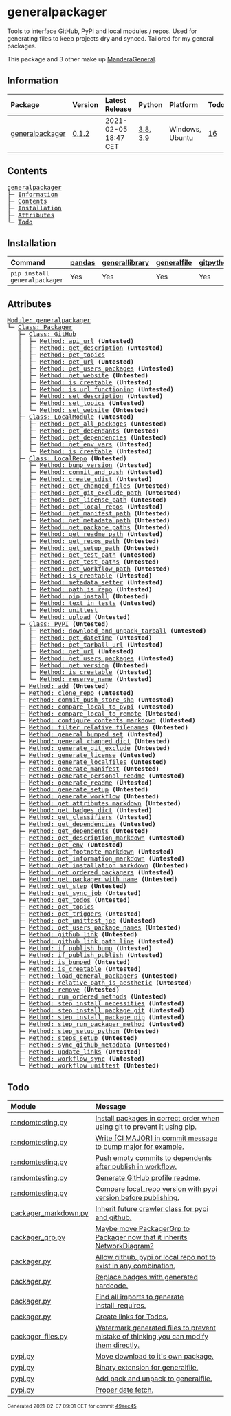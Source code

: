 # generalpackager
Tools to interface GitHub, PyPI and local modules / repos. Used for generating files to keep projects dry and synced. Tailored for my general packages.

This package and 3 other make up [ManderaGeneral](https://github.com/Mandera).

## Information
| Package                                                              | Version                                            | Latest Release       | Python                                                                                                                   | Platform        | Todos                                                        |   Hierarchy |
|:---------------------------------------------------------------------|:---------------------------------------------------|:---------------------|:-------------------------------------------------------------------------------------------------------------------------|:----------------|:-------------------------------------------------------------|------------:|
| [generalpackager](https://github.com/ManderaGeneral/generalpackager) | [0.1.2](https://pypi.org/project/generalpackager/) | 2021-02-05 18:47 CET | [3.8](https://www.python.org/downloads/release/python-380/), [3.9](https://www.python.org/downloads/release/python-390/) | Windows, Ubuntu | [16](https://github.com/ManderaGeneral/generalpackager#Todo) |           2 |

## Contents
<pre>
<a href='#generalpackager'>generalpackager</a>
├─ <a href='#Information'>Information</a>
├─ <a href='#Contents'>Contents</a>
├─ <a href='#Installation'>Installation</a>
├─ <a href='#Attributes'>Attributes</a>
└─ <a href='#Todo'>Todo</a>
</pre>

## Installation
| Command                       | <a href='https://pypi.org/project/pandas'>pandas</a>   | <a href='https://pypi.org/project/generallibrary'>generallibrary</a>   | <a href='https://pypi.org/project/generalfile'>generalfile</a>   | <a href='https://pypi.org/project/gitpython'>gitpython</a>   | <a href='https://pypi.org/project/requests'>requests</a>   |
|:------------------------------|:-------------------------------------------------------|:-----------------------------------------------------------------------|:-----------------------------------------------------------------|:-------------------------------------------------------------|:-----------------------------------------------------------|
| `pip install generalpackager` | Yes                                                    | Yes                                                                    | Yes                                                              | Yes                                                          | Yes                                                        |

## Attributes
<pre>
<a href='https://github.com/ManderaGeneral/generalpackager/blob/49aec45/generalpackager/__init__.py#L1'>Module: generalpackager</a>
└─ <a href='https://github.com/ManderaGeneral/generalpackager/blob/49aec45/generalpackager/packager.py#L20'>Class: Packager</a>
   ├─ <a href='https://github.com/ManderaGeneral/generalpackager/blob/49aec45/generalpackager/api/github.py#L9'>Class: GitHub</a>
   │  ├─ <a href='https://github.com/ManderaGeneral/generalpackager/blob/49aec45/generalpackager/api/github.py#L37'>Method: api_url</a> <b>(Untested)</b>
   │  ├─ <a href='https://github.com/ManderaGeneral/generalpackager/blob/49aec45/generalpackager/api/github.py#L65'>Method: get_description</a> <b>(Untested)</b>
   │  ├─ <a href='https://github.com/ManderaGeneral/generalpackager/blob/49aec45/generalpackager/api/github.py#L52'>Method: get_topics</a>
   │  ├─ <a href='https://github.com/ManderaGeneral/generalpackager/blob/49aec45/generalpackager/api/github.py#L28'>Method: get_url</a> <b>(Untested)</b>
   │  ├─ <a href='https://github.com/ManderaGeneral/generalpackager/blob/49aec45/generalpackager/api/github.py#L90'>Method: get_users_packages</a> <b>(Untested)</b>
   │  ├─ <a href='https://github.com/ManderaGeneral/generalpackager/blob/49aec45/generalpackager/api/github.py#L41'>Method: get_website</a> <b>(Untested)</b>
   │  ├─ <a href='https://github.com/ManderaGeneral/generalpackager/blob/49aec45/generalpackager/api/github.py#L23'>Method: is_creatable</a> <b>(Untested)</b>
   │  ├─ <a href='https://github.com/ManderaGeneral/generalpackager/blob/49aec45/generalpackager/api/github.py#L33'>Method: is_url_functioning</a> <b>(Untested)</b>
   │  ├─ <a href='https://github.com/ManderaGeneral/generalpackager/blob/49aec45/generalpackager/api/github.py#L71'>Method: set_description</a> <b>(Untested)</b>
   │  ├─ <a href='https://github.com/ManderaGeneral/generalpackager/blob/49aec45/generalpackager/api/github.py#L58'>Method: set_topics</a> <b>(Untested)</b>
   │  └─ <a href='https://github.com/ManderaGeneral/generalpackager/blob/49aec45/generalpackager/api/github.py#L47'>Method: set_website</a> <b>(Untested)</b>
   ├─ <a href='https://github.com/ManderaGeneral/generalpackager/blob/49aec45/generalpackager/api/local_module.py#L8'>Class: LocalModule</a> <b>(Untested)</b>
   │  ├─ <a href='https://github.com/ManderaGeneral/generalpackager/blob/49aec45/generalpackager/api/local_module.py#L43'>Method: get_all_packages</a> <b>(Untested)</b>
   │  ├─ <a href='https://github.com/ManderaGeneral/generalpackager/blob/49aec45/generalpackager/api/local_module.py#L54'>Method: get_dependants</a> <b>(Untested)</b>
   │  ├─ <a href='https://github.com/ManderaGeneral/generalpackager/blob/49aec45/generalpackager/api/local_module.py#L48'>Method: get_dependencies</a> <b>(Untested)</b>
   │  ├─ <a href='https://github.com/ManderaGeneral/generalpackager/blob/49aec45/generalpackager/api/local_module.py#L34'>Method: get_env_vars</a> <b>(Untested)</b>
   │  └─ <a href='https://github.com/ManderaGeneral/generalpackager/blob/49aec45/generalpackager/api/local_module.py#L20'>Method: is_creatable</a> <b>(Untested)</b>
   ├─ <a href='https://github.com/ManderaGeneral/generalpackager/blob/49aec45/generalpackager/api/local_repo.py#L13'>Class: LocalRepo</a> <b>(Untested)</b>
   │  ├─ <a href='https://github.com/ManderaGeneral/generalpackager/blob/49aec45/generalpackager/api/local_repo.py#L162'>Method: bump_version</a> <b>(Untested)</b>
   │  ├─ <a href='https://github.com/ManderaGeneral/generalpackager/blob/49aec45/generalpackager/api/local_repo.py#L136'>Method: commit_and_push</a> <b>(Untested)</b>
   │  ├─ <a href='https://github.com/ManderaGeneral/generalpackager/blob/49aec45/generalpackager/api/local_repo.py#L175'>Method: create_sdist</a> <b>(Untested)</b>
   │  ├─ <a href='https://github.com/ManderaGeneral/generalpackager/blob/49aec45/generalpackager/api/local_repo.py#L157'>Method: get_changed_files</a> <b>(Untested)</b>
   │  ├─ <a href='https://github.com/ManderaGeneral/generalpackager/blob/49aec45/generalpackager/api/local_repo.py#L80'>Method: get_git_exclude_path</a> <b>(Untested)</b>
   │  ├─ <a href='https://github.com/ManderaGeneral/generalpackager/blob/49aec45/generalpackager/api/local_repo.py#L92'>Method: get_license_path</a> <b>(Untested)</b>
   │  ├─ <a href='https://github.com/ManderaGeneral/generalpackager/blob/49aec45/generalpackager/api/local_repo.py#L120'>Method: get_local_repos</a> <b>(Untested)</b>
   │  ├─ <a href='https://github.com/ManderaGeneral/generalpackager/blob/49aec45/generalpackager/api/local_repo.py#L88'>Method: get_manifest_path</a> <b>(Untested)</b>
   │  ├─ <a href='https://github.com/ManderaGeneral/generalpackager/blob/49aec45/generalpackager/api/local_repo.py#L76'>Method: get_metadata_path</a> <b>(Untested)</b>
   │  ├─ <a href='https://github.com/ManderaGeneral/generalpackager/blob/49aec45/generalpackager/api/local_repo.py#L116'>Method: get_package_paths</a> <b>(Untested)</b>
   │  ├─ <a href='https://github.com/ManderaGeneral/generalpackager/blob/49aec45/generalpackager/api/local_repo.py#L72'>Method: get_readme_path</a> <b>(Untested)</b>
   │  ├─ <a href='https://github.com/ManderaGeneral/generalpackager/blob/49aec45/generalpackager/api/local_repo.py#L45'>Method: get_repos_path</a> <b>(Untested)</b>
   │  ├─ <a href='https://github.com/ManderaGeneral/generalpackager/blob/49aec45/generalpackager/api/local_repo.py#L84'>Method: get_setup_path</a> <b>(Untested)</b>
   │  ├─ <a href='https://github.com/ManderaGeneral/generalpackager/blob/49aec45/generalpackager/api/local_repo.py#L100'>Method: get_test_path</a> <b>(Untested)</b>
   │  ├─ <a href='https://github.com/ManderaGeneral/generalpackager/blob/49aec45/generalpackager/api/local_repo.py#L104'>Method: get_test_paths</a> <b>(Untested)</b>
   │  ├─ <a href='https://github.com/ManderaGeneral/generalpackager/blob/49aec45/generalpackager/api/local_repo.py#L96'>Method: get_workflow_path</a> <b>(Untested)</b>
   │  ├─ <a href='https://github.com/ManderaGeneral/generalpackager/blob/49aec45/generalpackager/api/local_repo.py#L58'>Method: is_creatable</a> <b>(Untested)</b>
   │  ├─ <a href='https://github.com/ManderaGeneral/generalpackager/blob/49aec45/generalpackager/api/local_repo.py#L63'>Method: metadata_setter</a> <b>(Untested)</b>
   │  ├─ <a href='https://github.com/ManderaGeneral/generalpackager/blob/49aec45/generalpackager/api/local_repo.py#L128'>Method: path_is_repo</a> <b>(Untested)</b>
   │  ├─ <a href='https://github.com/ManderaGeneral/generalpackager/blob/49aec45/generalpackager/api/local_repo.py#L166'>Method: pip_install</a> <b>(Untested)</b>
   │  ├─ <a href='https://github.com/ManderaGeneral/generalpackager/blob/49aec45/generalpackager/api/local_repo.py#L109'>Method: text_in_tests</a> <b>(Untested)</b>
   │  ├─ <a href='https://github.com/ManderaGeneral/generalpackager/blob/49aec45/generalpackager/api/local_repo.py#L171'>Method: unittest</a>
   │  └─ <a href='https://github.com/ManderaGeneral/generalpackager/blob/49aec45/generalpackager/api/local_repo.py#L180'>Method: upload</a> <b>(Untested)</b>
   ├─ <a href='https://github.com/ManderaGeneral/generalpackager/blob/49aec45/generalpackager/api/pypi.py#L27'>Class: PyPI</a> <b>(Untested)</b>
   │  ├─ <a href='https://github.com/ManderaGeneral/generalpackager/blob/49aec45/generalpackager/api/pypi.py#L53'>Method: download_and_unpack_tarball</a> <b>(Untested)</b>
   │  ├─ <a href='https://github.com/ManderaGeneral/generalpackager/blob/49aec45/generalpackager/api/pypi.py#L77'>Method: get_datetime</a> <b>(Untested)</b>
   │  ├─ <a href='https://github.com/ManderaGeneral/generalpackager/blob/49aec45/generalpackager/api/pypi.py#L44'>Method: get_tarball_url</a> <b>(Untested)</b>
   │  ├─ <a href='https://github.com/ManderaGeneral/generalpackager/blob/49aec45/generalpackager/api/pypi.py#L39'>Method: get_url</a> <b>(Untested)</b>
   │  ├─ <a href='https://github.com/ManderaGeneral/generalpackager/blob/49aec45/generalpackager/api/pypi.py#L61'>Method: get_users_packages</a> <b>(Untested)</b>
   │  ├─ <a href='https://github.com/ManderaGeneral/generalpackager/blob/49aec45/generalpackager/api/pypi.py#L69'>Method: get_version</a> <b>(Untested)</b>
   │  ├─ <a href='https://github.com/ManderaGeneral/generalpackager/blob/49aec45/generalpackager/api/pypi.py#L34'>Method: is_creatable</a> <b>(Untested)</b>
   │  └─ <a href='https://github.com/ManderaGeneral/generalpackager/blob/49aec45/generalpackager/api/pypi.py#L86'>Method: reserve_name</a> <b>(Untested)</b>
   ├─ <a href='https://github.com/ManderaGeneral/generalpackager/blob/49aec45/generalpackager/packager_relations.py#L6'>Method: add</a> <b>(Untested)</b>
   ├─ <a href='https://github.com/ManderaGeneral/generalpackager/blob/49aec45/generalpackager/packager_github.py#L19'>Method: clone_repo</a> <b>(Untested)</b>
   ├─ <a href='https://github.com/ManderaGeneral/generalpackager/blob/49aec45/generalpackager/packager_github.py#L31'>Method: commit_push_store_sha</a> <b>(Untested)</b>
   ├─ <a href='https://github.com/ManderaGeneral/generalpackager/blob/49aec45/generalpackager/packager_pypi.py#L6'>Method: compare_local_to_pypi</a> <b>(Untested)</b>
   ├─ <a href='https://github.com/ManderaGeneral/generalpackager/blob/49aec45/generalpackager/packager_files.py#L79'>Method: compare_local_to_remote</a> <b>(Untested)</b>
   ├─ <a href='https://github.com/ManderaGeneral/generalpackager/blob/49aec45/generalpackager/packager_markdown.py#L108'>Method: configure_contents_markdown</a> <b>(Untested)</b>
   ├─ <a href='https://github.com/ManderaGeneral/generalpackager/blob/49aec45/generalpackager/packager_files.py#L59'>Method: filter_relative_filenames</a> <b>(Untested)</b>
   ├─ <a href='https://github.com/ManderaGeneral/generalpackager/blob/49aec45/generalpackager/packager_relations.py#L85'>Method: general_bumped_set</a> <b>(Untested)</b>
   ├─ <a href='https://github.com/ManderaGeneral/generalpackager/blob/49aec45/generalpackager/packager_relations.py#L92'>Method: general_changed_dict</a> <b>(Untested)</b>
   ├─ <a href='https://github.com/ManderaGeneral/generalpackager/blob/49aec45/generalpackager/packager_files.py#L143'>Method: generate_git_exclude</a> <b>(Untested)</b>
   ├─ <a href='https://github.com/ManderaGeneral/generalpackager/blob/49aec45/generalpackager/packager_files.py#L149'>Method: generate_license</a> <b>(Untested)</b>
   ├─ <a href='https://github.com/ManderaGeneral/generalpackager/blob/49aec45/generalpackager/packager.py#L94'>Method: generate_localfiles</a> <b>(Untested)</b>
   ├─ <a href='https://github.com/ManderaGeneral/generalpackager/blob/49aec45/generalpackager/packager_files.py#L134'>Method: generate_manifest</a> <b>(Untested)</b>
   ├─ <a href='https://github.com/ManderaGeneral/generalpackager/blob/49aec45/generalpackager/packager_files.py#L209'>Method: generate_personal_readme</a> <b>(Untested)</b>
   ├─ <a href='https://github.com/ManderaGeneral/generalpackager/blob/49aec45/generalpackager/packager_files.py#L177'>Method: generate_readme</a> <b>(Untested)</b>
   ├─ <a href='https://github.com/ManderaGeneral/generalpackager/blob/49aec45/generalpackager/packager_files.py#L86'>Method: generate_setup</a> <b>(Untested)</b>
   ├─ <a href='https://github.com/ManderaGeneral/generalpackager/blob/49aec45/generalpackager/packager_files.py#L161'>Method: generate_workflow</a> <b>(Untested)</b>
   ├─ <a href='https://github.com/ManderaGeneral/generalpackager/blob/49aec45/generalpackager/packager_markdown.py#L149'>Method: get_attributes_markdown</a> <b>(Untested)</b>
   ├─ <a href='https://github.com/ManderaGeneral/generalpackager/blob/49aec45/generalpackager/packager_markdown.py#L11'>Method: get_badges_dict</a> <b>(Untested)</b>
   ├─ <a href='https://github.com/ManderaGeneral/generalpackager/blob/49aec45/generalpackager/packager_metadata.py#L26'>Method: get_classifiers</a> <b>(Untested)</b>
   ├─ <a href='https://github.com/ManderaGeneral/generalpackager/blob/49aec45/generalpackager/packager_relations.py#L58'>Method: get_dependencies</a> <b>(Untested)</b>
   ├─ <a href='https://github.com/ManderaGeneral/generalpackager/blob/49aec45/generalpackager/packager_relations.py#L64'>Method: get_dependents</a> <b>(Untested)</b>
   ├─ <a href='https://github.com/ManderaGeneral/generalpackager/blob/49aec45/generalpackager/packager_markdown.py#L50'>Method: get_description_markdown</a> <b>(Untested)</b>
   ├─ <a href='https://github.com/ManderaGeneral/generalpackager/blob/49aec45/generalpackager/packager_workflow.py#L71'>Method: get_env</a> <b>(Untested)</b>
   ├─ <a href='https://github.com/ManderaGeneral/generalpackager/blob/49aec45/generalpackager/packager_markdown.py#L156'>Method: get_footnote_markdown</a> <b>(Untested)</b>
   ├─ <a href='https://github.com/ManderaGeneral/generalpackager/blob/49aec45/generalpackager/packager_markdown.py#L58'>Method: get_information_markdown</a> <b>(Untested)</b>
   ├─ <a href='https://github.com/ManderaGeneral/generalpackager/blob/49aec45/generalpackager/packager_markdown.py#L83'>Method: get_installation_markdown</a> <b>(Untested)</b>
   ├─ <a href='https://github.com/ManderaGeneral/generalpackager/blob/49aec45/generalpackager/packager_relations.py#L70'>Method: get_ordered_packagers</a> <b>(Untested)</b>
   ├─ <a href='https://github.com/ManderaGeneral/generalpackager/blob/49aec45/generalpackager/packager_relations.py#L31'>Method: get_packager_with_name</a> <b>(Untested)</b>
   ├─ <a href='https://github.com/ManderaGeneral/generalpackager/blob/49aec45/generalpackager/packager_workflow.py#L30'>Method: get_step</a> <b>(Untested)</b>
   ├─ <a href='https://github.com/ManderaGeneral/generalpackager/blob/49aec45/generalpackager/packager_workflow.py#L106'>Method: get_sync_job</a> <b>(Untested)</b>
   ├─ <a href='https://github.com/ManderaGeneral/generalpackager/blob/49aec45/generalpackager/packager_markdown.py#L23'>Method: get_todos</a> <b>(Untested)</b>
   ├─ <a href='https://github.com/ManderaGeneral/generalpackager/blob/49aec45/generalpackager/packager_metadata.py#L16'>Method: get_topics</a>
   ├─ <a href='https://github.com/ManderaGeneral/generalpackager/blob/49aec45/generalpackager/packager_workflow.py#L22'>Method: get_triggers</a> <b>(Untested)</b>
   ├─ <a href='https://github.com/ManderaGeneral/generalpackager/blob/49aec45/generalpackager/packager_workflow.py#L92'>Method: get_unittest_job</a> <b>(Untested)</b>
   ├─ <a href='https://github.com/ManderaGeneral/generalpackager/blob/49aec45/generalpackager/packager_relations.py#L76'>Method: get_users_package_names</a> <b>(Untested)</b>
   ├─ <a href='https://github.com/ManderaGeneral/generalpackager/blob/49aec45/generalpackager/packager_markdown.py#L117'>Method: github_link</a> <b>(Untested)</b>
   ├─ <a href='https://github.com/ManderaGeneral/generalpackager/blob/49aec45/generalpackager/packager_markdown.py#L124'>Method: github_link_path_line</a> <b>(Untested)</b>
   ├─ <a href='https://github.com/ManderaGeneral/generalpackager/blob/49aec45/generalpackager/packager_workflow.py#L160'>Method: if_publish_bump</a> <b>(Untested)</b>
   ├─ <a href='https://github.com/ManderaGeneral/generalpackager/blob/49aec45/generalpackager/packager_workflow.py#L165'>Method: if_publish_publish</a> <b>(Untested)</b>
   ├─ <a href='https://github.com/ManderaGeneral/generalpackager/blob/49aec45/generalpackager/packager_metadata.py#L32'>Method: is_bumped</a> <b>(Untested)</b>
   ├─ <a href='https://github.com/ManderaGeneral/generalpackager/blob/49aec45/generalpackager/packager.py#L53'>Method: is_creatable</a> <b>(Untested)</b>
   ├─ <a href='https://github.com/ManderaGeneral/generalpackager/blob/49aec45/generalpackager/packager_relations.py#L45'>Method: load_general_packagers</a> <b>(Untested)</b>
   ├─ <a href='https://github.com/ManderaGeneral/generalpackager/blob/49aec45/generalpackager/packager_files.py#L46'>Method: relative_path_is_aesthetic</a> <b>(Untested)</b>
   ├─ <a href='https://github.com/ManderaGeneral/generalpackager/blob/49aec45/generalpackager/packager_relations.py#L15'>Method: remove</a> <b>(Untested)</b>
   ├─ <a href='https://github.com/ManderaGeneral/generalpackager/blob/49aec45/generalpackager/packager_workflow.py#L122'>Method: run_ordered_methods</a> <b>(Untested)</b>
   ├─ <a href='https://github.com/ManderaGeneral/generalpackager/blob/49aec45/generalpackager/packager_workflow.py#L45'>Method: step_install_necessities</a> <b>(Untested)</b>
   ├─ <a href='https://github.com/ManderaGeneral/generalpackager/blob/49aec45/generalpackager/packager_workflow.py#L59'>Method: step_install_package_git</a> <b>(Untested)</b>
   ├─ <a href='https://github.com/ManderaGeneral/generalpackager/blob/49aec45/generalpackager/packager_workflow.py#L52'>Method: step_install_package_pip</a> <b>(Untested)</b>
   ├─ <a href='https://github.com/ManderaGeneral/generalpackager/blob/49aec45/generalpackager/packager_workflow.py#L115'>Method: step_run_packager_method</a> <b>(Untested)</b>
   ├─ <a href='https://github.com/ManderaGeneral/generalpackager/blob/49aec45/generalpackager/packager_workflow.py#L38'>Method: step_setup_python</a> <b>(Untested)</b>
   ├─ <a href='https://github.com/ManderaGeneral/generalpackager/blob/49aec45/generalpackager/packager_workflow.py#L82'>Method: steps_setup</a> <b>(Untested)</b>
   ├─ <a href='https://github.com/ManderaGeneral/generalpackager/blob/49aec45/generalpackager/packager_github.py#L11'>Method: sync_github_metadata</a> <b>(Untested)</b>
   ├─ <a href='https://github.com/ManderaGeneral/generalpackager/blob/49aec45/generalpackager/packager_relations.py#L21'>Method: update_links</a> <b>(Untested)</b>
   ├─ <a href='https://github.com/ManderaGeneral/generalpackager/blob/49aec45/generalpackager/packager_workflow.py#L138'>Method: workflow_sync</a> <b>(Untested)</b>
   └─ <a href='https://github.com/ManderaGeneral/generalpackager/blob/49aec45/generalpackager/packager_workflow.py#L130'>Method: workflow_unittest</a> <b>(Untested)</b>
</pre>

## Todo
| Module                                                                                                                                   | Message                                                                                                                                                                                                  |
|:-----------------------------------------------------------------------------------------------------------------------------------------|:---------------------------------------------------------------------------------------------------------------------------------------------------------------------------------------------------------|
| <a href='https://github.com/ManderaGeneral/generalpackager/blob/master/randomtesting.py#L1'>randomtesting.py</a>                         | <a href='https://github.com/ManderaGeneral/generalpackager/blob/master/randomtesting.py#L86'>Install packages in correct order when using git to prevent it using pip.</a>                               |
| <a href='https://github.com/ManderaGeneral/generalpackager/blob/master/randomtesting.py#L1'>randomtesting.py</a>                         | <a href='https://github.com/ManderaGeneral/generalpackager/blob/master/randomtesting.py#L88'>Write [CI MAJOR] in commit message to bump major for example.</a>                                           |
| <a href='https://github.com/ManderaGeneral/generalpackager/blob/master/randomtesting.py#L1'>randomtesting.py</a>                         | <a href='https://github.com/ManderaGeneral/generalpackager/blob/master/randomtesting.py#L89'>Push empty commits to dependents after publish in workflow.</a>                                             |
| <a href='https://github.com/ManderaGeneral/generalpackager/blob/master/randomtesting.py#L1'>randomtesting.py</a>                         | <a href='https://github.com/ManderaGeneral/generalpackager/blob/master/randomtesting.py#L90'>Generate GitHub profile readme.</a>                                                                         |
| <a href='https://github.com/ManderaGeneral/generalpackager/blob/master/randomtesting.py#L1'>randomtesting.py</a>                         | <a href='https://github.com/ManderaGeneral/generalpackager/blob/master/randomtesting.py#L91'>Compare local\_repo version with pypi version before publishing.</a>                                         |
| <a href='https://github.com/ManderaGeneral/generalpackager/blob/master/generalpackager/packager\_markdown.py#L1'>packager\_markdown.py</a> | <a href='https://github.com/ManderaGeneral/generalpackager/blob/master/generalpackager/packager\_markdown.py#L10'>Inherit future crawler class for pypi and github.</a>                                   |
| <a href='https://github.com/ManderaGeneral/generalpackager/blob/master/generalpackager/packager\_grp.py#L1'>packager\_grp.py</a>           | <a href='https://github.com/ManderaGeneral/generalpackager/blob/master/generalpackager/packager\_grp.py#L15'>Maybe move PackagerGrp to Packager now that it inherits NetworkDiagram?</a>                  |
| <a href='https://github.com/ManderaGeneral/generalpackager/blob/master/generalpackager/packager.py#L1'>packager.py</a>                   | <a href='https://github.com/ManderaGeneral/generalpackager/blob/master/generalpackager/packager.py#L23'>Allow github, pypi or local repo not to exist in any combination.</a>                            |
| <a href='https://github.com/ManderaGeneral/generalpackager/blob/master/generalpackager/packager.py#L1'>packager.py</a>                   | <a href='https://github.com/ManderaGeneral/generalpackager/blob/master/generalpackager/packager.py#L24'>Replace badges with generated hardcode.</a>                                                      |
| <a href='https://github.com/ManderaGeneral/generalpackager/blob/master/generalpackager/packager.py#L1'>packager.py</a>                   | <a href='https://github.com/ManderaGeneral/generalpackager/blob/master/generalpackager/packager.py#L25'>Find all imports to generate install\_requires.</a>                                               |
| <a href='https://github.com/ManderaGeneral/generalpackager/blob/master/generalpackager/packager.py#L1'>packager.py</a>                   | <a href='https://github.com/ManderaGeneral/generalpackager/blob/master/generalpackager/packager.py#L26'>Create links for Todos.</a>                                                                      |
| <a href='https://github.com/ManderaGeneral/generalpackager/blob/master/generalpackager/packager\_files.py#L1'>packager\_files.py</a>       | <a href='https://github.com/ManderaGeneral/generalpackager/blob/master/generalpackager/packager\_files.py#L30'>Watermark generated files to prevent mistake of thinking you can modify them directly.</a> |
| <a href='https://github.com/ManderaGeneral/generalpackager/blob/master/generalpackager/api/pypi.py#L1'>pypi.py</a>                       | <a href='https://github.com/ManderaGeneral/generalpackager/blob/master/generalpackager/api/pypi.py#L11'>Move download to it's own package.</a>                                                           |
| <a href='https://github.com/ManderaGeneral/generalpackager/blob/master/generalpackager/api/pypi.py#L1'>pypi.py</a>                       | <a href='https://github.com/ManderaGeneral/generalpackager/blob/master/generalpackager/api/pypi.py#L12'>Binary extension for generalfile.</a>                                                            |
| <a href='https://github.com/ManderaGeneral/generalpackager/blob/master/generalpackager/api/pypi.py#L1'>pypi.py</a>                       | <a href='https://github.com/ManderaGeneral/generalpackager/blob/master/generalpackager/api/pypi.py#L23'>Add pack and unpack to generalfile.</a>                                                          |
| <a href='https://github.com/ManderaGeneral/generalpackager/blob/master/generalpackager/api/pypi.py#L1'>pypi.py</a>                       | <a href='https://github.com/ManderaGeneral/generalpackager/blob/master/generalpackager/api/pypi.py#L79'>Proper date fetch.</a>                                                                           |

<sup>
Generated 2021-02-07 09:01 CET for commit <a href='https://github.com/ManderaGeneral/generalpackager/commit/49aec45'>49aec45</a>.
</sup>
